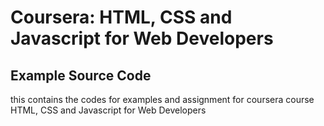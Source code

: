 # Coursera: HTML, CSS and Javascript for Web Developers
## Example Source Code
this contains the codes for examples and assignment for coursera course HTML, CSS and Javascript for Web Developers

